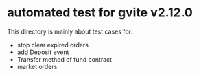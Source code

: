 # automated test for gvite v2.12.0

This directory is mainly about test cases for:
- stop clear expired orders 
- add Deposit event
- Transfer method of fund contract
- market orders 
